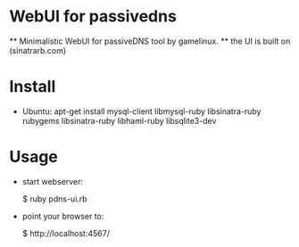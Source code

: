 WebUI for passivedns
====================

** Minimalistic WebUI for passiveDNS tool by gamelinux.
** the UI is built on (sinatrarb.com)

# Install

- Ubuntu: apt-get install mysql-client libmysql-ruby libsinatra-ruby rubygems libsinatra-ruby libhaml-ruby libsqlite3-dev


# Usage

- start webserver:

    $ ruby pdns-ui.rb

- point your browser to:

    $ http://localhost:4567/

